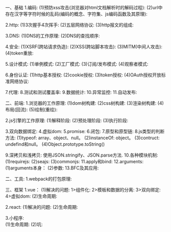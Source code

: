 一、基础
1.编码:
  (1)预防xss攻击(浏览器对html文档解析时的解码过程):
  (2)url中存在汉字等字符时候的乱码(编码的概念、字符集、js编码函数及其原理):

2.http:
  (1)3次握手4次挥手:
  (2)五层网络协议:
  (3)http报文的组成:
  
3.DNS:
  (1)DNS的工作原理:
  (2)DNS的查找顺序:

4.安全:
  (1)XSRF(跨站请求伪造):
  (2)XSS(跨站脚本攻击):
  (3)MITM(中间人攻击):
  (4)token重放:

5.设计模式:
  (1)单例模式:
  (2)工厂模式:
  (3)订阅/发布模式:
  (4)观察者模式:

6.身份认证:
  (1)http基本授权:
  (2)cookie授权:
  (3)token授权:
  (4)OAuth授权开放标准网络协议:

7.代理:
8.测试和测试覆盖率:
9.数据统计:
10.异常监控:
11.自动发布:

二、前端:
1.浏览器的工作原理:
  (1)dom树构建:
  (2)css树构建:
  (3)渲染树构建:
  (4)布局(回流):
  (5)绘制(重绘):

2.js引擎的工作原理:
  (1)解释阶段:
  (2)预处理阶段:
  (3)执行阶段:

3.双向数据绑定:
4.虚拟dom:
5.promise:
6.闭包:
7.原型和原型链:
8.js类型的判断方法:
  (1)typeof: array、object、null。
  (2)instanceOf: object。
  (3)contruct: undefind和null。
  (4)Object.prototype.toString()

9.深拷贝和浅拷贝: 使用JSON.stringify、JSON.parse方法.
10.各种模块机制:
  (1)requirejs:
  (2)seajs:
  (3)commonjs:
11.apply和bind:
12.arguments:
   (1)arguments本身：
   (2)参数:
13.BFC及其应用:   

二、工具:
1.webpack的打包原理:

三、框架
1.vue：
  (1)解决的问题:
     1>组件化:
     2>模板和数据的分离:
     3>双向绑定:
     4>虚拟dom:
  (2)生命周期:

2.react: 
  (1)解决的问题:
  (2)生命周期:

3.小程序:  
  (1)生命周期:
  (2)坑: